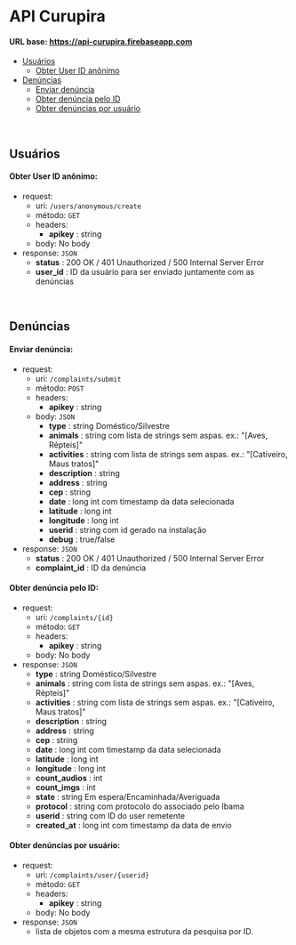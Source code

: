 # API Curupira

#### URL base: https://api-curupira.firebaseapp.com

- [Usuários](#usuarios)
  - [Obter User ID anônimo](#obter-user-id-anônimo)
- [Denúncias](#denúncias)
  - [Enviar denúncia](#enviar-denúncia)
  - [Obter denúncia pelo ID](#obter-denúncia-pelo-id)
  - [Obter denúncias por usuário](#obter-denúncias-por-usuário)

<br>

## Usuários

#### Obter User ID anônimo:
- request:
  - uri: `/users/anonymous/create`
  - método: `GET`
  - headers: 
    - **apikey** : string
  - body: No body
- response: `JSON`
  - **status** : 200 OK / 401 Unauthorized / 500 Internal Server Error
  - **user_id** : ID da usuário para ser enviado juntamente com as denúncias

<br>

## Denúncias

#### Enviar denúncia:
- request:
  - uri: `/complaints/submit`
  - método: `POST`
  - headers: 
    - **apikey** : string
  - body: `JSON`
    - **type** : string Doméstico/Silvestre
    - **animals** : string com lista de strings sem aspas. ex.: "[Aves, Répteis]"
    - **activities** : string com lista de strings sem aspas. ex.: "[Cativeiro, Maus tratos]"
    - **description** : string
    - **address** : string
    - **cep** : string
    - **date** : long int com timestamp da data selecionada
    - **latitude** : long int
    - **longitude** : long int
    - **userid** : string com id gerado na instalação
    - **debug** : true/false
- response: `JSON`
  - **status** : 200 OK / 401 Unauthorized / 500 Internal Server Error
  - **complaint_id** : ID da denúncia
  
#### Obter denúncia pelo ID:
- request:
  - uri: `/complaints/{id}`
  - método: `GET`
  - headers: 
    - **apikey** : string
  - body: No body
- response: `JSON`
  - **type** : string Doméstico/Silvestre
  - **animals** : string com lista de strings sem aspas. ex.: "[Aves, Répteis]"
  - **activities** : string com lista de strings sem aspas. ex.: "[Cativeiro, Maus tratos]"
  - **description** : string
  - **address** : string
  - **cep** : string
  - **date** : long int com timestamp da data selecionada
  - **latitude** : long int
  - **longitude** : long int
  - **count_audios** : int
  - **count_imgs** : int
  - **state** : string Em espera/Encaminhada/Averiguada
  - **protocol** : string com protocolo do associado pelo Ibama
  - **userid** : string com ID do user remetente
  - **created_at** : long int com timestamp da data de envio

#### Obter denúncias por usuário:
- request:
  - uri: `/complaints/user/{userid}`
  - método: `GET`
  - headers: 
    - **apikey** : string
  - body: No body
- response: `JSON`
  - lista de objetos com a mesma estrutura da pesquisa por ID.
